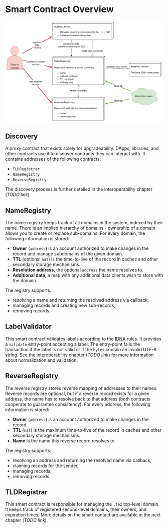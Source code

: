 # Smart Contract Overview

![Overview of Smart Contracts](../.gitbook/assets/smart_contracts.png)

## Discovery

A proxy contract that exists solely for upgradeability. DApps, libraries, and other contracts use it to discover contracts they can interact with. It contains addresses of the following contracts:

* `TLDRegistrar`
* `NameRegistry`
* `ReverseRegistry`

The discovery process is further detailed in the interoperability chapter \(_TODO link_\).

## NameRegistry

The name registry keeps track of all domains in the system, indexed by their name. There is an implied hierarchy of domains - ownership of a domain allows you to create or replace sub-domains. For every domain, the following information is stored:

* **Owner** \(`address`\) is an account authorized to make changes in the record and manage subdomains of the given domain.
* **TTL** \(optional `nat`\) is the time-to-live of the record in caches and other secondary storage mechanisms.
* **Resolution address**, the optional `address` the name resolves to.
* **Additional data**, a map with any additional data clients wish to store with the domain.

The registry supports:

* resolving a name and returning the resolved address via callback,
* managing records and creating new sub-records,
* removing records.

## LabelValidator

This smart contract validates labels according to the [IDNA](https://en.wikipedia.org/wiki/Internationalized_domain_name) rules. It provides a `validate` entry-point accepting a label. The entry-point fails the transaction if the label is not valid or if the `bytes` contain an invalid UTF-8 string. See the interoperability chapter \(_TODO link_\) for more information about normalization and validation.

## ReverseRegistry

The reverse registry stores reverse mapping of addresses to their names. Reverse records are optional, but if a reverse record exists for a given address, the name has to resolve back to that address \(both contracts cooperate to guarantee consistency\). For every address, the following information is stored:

* **Owner** \(`address`\) is an account authorized to make changes in the record.
* **TTL** \(`nat`\) is the maximum time-to-live of the record in caches and other secondary storage mechanisms.
* **Name** is the name this reverse record resolves to.

The registry supports:

* resolving an address and returning the resolved name via callback,
* claiming records for the sender,
* managing records,
* removing records.

## TLDRegistrar

This smart contract is responsible for managing the `.tez` top-level domain. It keeps track of registered second-level domains, their owners, and expiration times. More details on the smart contact are available in the next chapter \(_TODO link_\).

